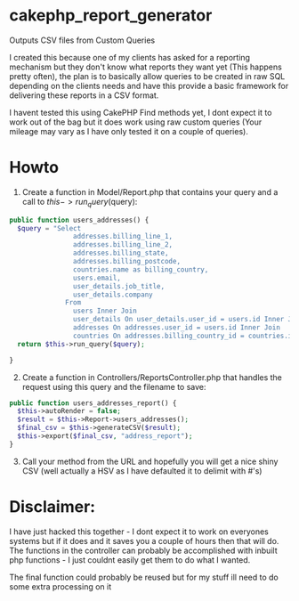 cakephp_report_generator
========================

Outputs CSV files from Custom Queries

I created this because one of my clients has asked for a reporting mechanism but they don't know what reports they want yet (This happens pretty often), the plan is to basically allow queries to be created in raw SQL depending on the clients needs and have this provide a basic framework for delivering these reports in a CSV format.

I havent tested this using CakePHP Find methods yet, I dont expect it to work out of the bag but it does work using raw custom queries (Your mileage may vary as I have only tested it on a couple of queries).

Howto
=====

1) Create a function in Model/Report.php that contains your query and a call to $this->run_query($query):

```php
public function users_addresses() {
  $query = "Select
                addresses.billing_line_1,
                addresses.billing_line_2,
                addresses.billing_state,
                addresses.billing_postcode,
                countries.name as billing_country,
                users.email,
                user_details.job_title,
                user_details.company
              From
                users Inner Join
                user_details On user_details.user_id = users.id Inner Join
                addresses On addresses.user_id = users.id Inner Join
                countries On addresses.billing_country_id = countries.id";
  return $this->run_query($query);

}
```

2) Create a function in Controllers/ReportsController.php that handles the request using this query and the filename to save:

```php
public function users_addresses_report() {
  $this->autoRender = false;
  $result = $this->Report->users_addresses();
  $final_csv = $this->generateCSV($result);
  $this->export($final_csv, "address_report");
}
```
3) Call your method from the URL and hopefully you will get a nice shiny CSV (well actually a HSV as I have defaulted it to delimit with #'s)

Disclaimer:
===========

I have just hacked this together - I dont expect it to work on everyones systems but if it does and it saves you a couple of hours then that will do. The functions in the controller can probably be accomplished with inbuilt php functions - I just couldnt easily get them to do what I wanted.

The final function could probably be reused but for my stuff ill need to do some extra processing on it



